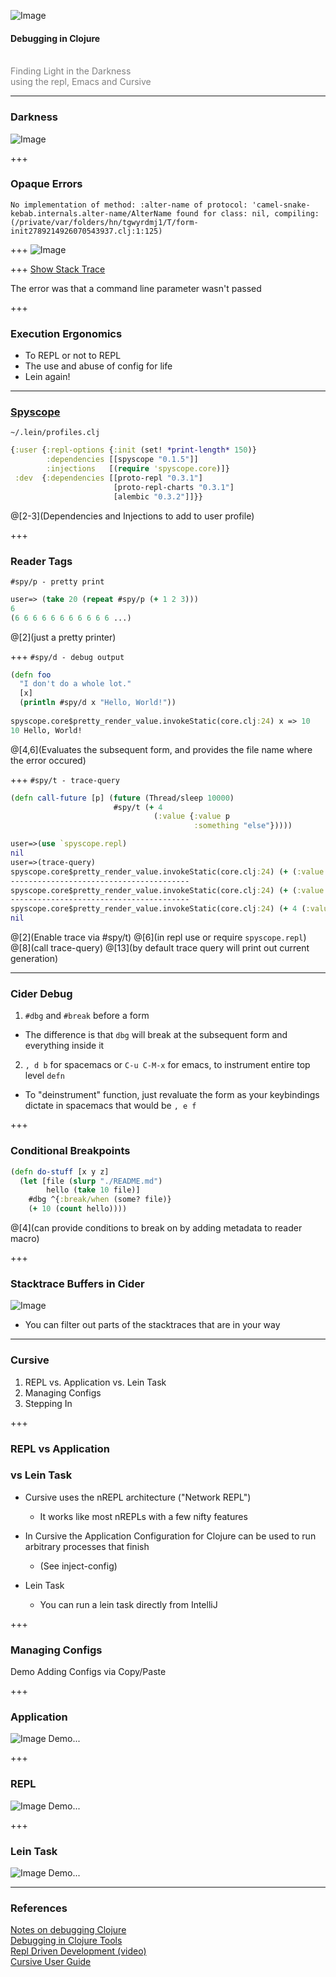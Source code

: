 ![Image](https://upload.wikimedia.org/wikipedia/commons/5/5d/Clojure_logo.svg)

#### Debugging in Clojure

<br>
<span style="color:gray">Finding Light in the Darkness</span>
<br>
<span style="color:gray">using the repl, Emacs and Cursive</span>

---
### Darkness
![Image](./assets/reddit.png)

+++
### Opaque Errors

`No implementation of method: :alter-name of protocol: 'camel-snake-kebab.internals.alter-name/AlterName found for class: nil, compiling:(/private/var/folders/hn/tgwyrdmj1/T/form-init2789214926070543937.clj:1:125)`

+++
![Image](./assets/stacktraces.png)

+++
[Show Stack Trace](https://outofsingularity.wordpress.com/2016/04/15/clojure-lein-run-and-obscure-error-messages/)

The error was that a command line parameter wasn't passed

+++
### Execution Ergonomics

- To REPL or not to REPL
- The use and abuse of config for life
- Lein again!

---
### [Spyscope](https://github.com/dgrnbrg/spyscope)
 `~/.lein/profiles.clj` 

```clojure
{:user {:repl-options {:init (set! *print-length* 150)}
        :dependencies [[spyscope "0.1.5"]]
        :injections   [(require 'spyscope.core)]}
 :dev  {:dependencies [[proto-repl "0.3.1"]
                       [proto-repl-charts "0.3.1"]
                       [alembic "0.3.2"]]}}
```

@[2-3](Dependencies and Injections to add to user profile)

+++
### Reader Tags

`#spy/p - pretty print`
```clojure
user=> (take 20 (repeat #spy/p (+ 1 2 3)))
6
(6 6 6 6 6 6 6 6 6 6 6 ...)
```
@[2](just a pretty printer)

+++
`#spy/d - debug output`
```clojure
(defn foo
  "I don't do a whole lot."
  [x]
  (println #spy/d x "Hello, World!"))
  
spyscope.core$pretty_render_value.invokeStatic(core.clj:24) x => 10
10 Hello, World!
 ```
 @[4,6](Evaluates the subsequent form, and provides the file name where the error occured)

+++
`#spy/t - trace-query`
```clojure
(defn call-future [p] (future (Thread/sleep 10000) 
                       #spy/t (+ 4 
                                (:value {:value p 
                                         :something "else"}))))

user=>(use `spyscope.repl)
nil
user=>(trace-query)
spyscope.core$pretty_render_value.invokeStatic(core.clj:24) (+ (:value {:value p, :something "else"})) => 100
----------------------------------------
spyscope.core$pretty_render_value.invokeStatic(core.clj:24) (+ (:value {:value p, :something "else"})) => 100
----------------------------------------
spyscope.core$pretty_render_value.invokeStatic(core.clj:24) (+ 4 (:value {:value p, :something "else"})) => 104
nil
```
@[2](Enable trace via #spy/t)
@[6](in repl use or require `spyscope.repl`)
@[8](call trace-query)
@[13](by default trace query will print out current generation)

---
### Cider Debug

1. `#dbg` and `#break` before a form
  - The difference is that `dbg` will break at the subsequent form and everything inside it

2. `, d b` for spacemacs or `C-u C-M-x` for emacs, to instrument entire top level `defn`
  - To "deinstrument" function, just revaluate the form as your keybindings dictate in spacemacs that would be `, e f`

+++
### Conditional Breakpoints

```clojure
(defn do-stuff [x y z]
  (let [file (slurp "./README.md")
        hello (take 10 file)]
    #dbg ^{:break/when (some? file)}
    (+ 10 (count hello))))
```
@[4](can provide conditions to break on by adding metadata to reader macro)

+++
### Stacktrace Buffers in Cider
![Image](./assets/cider-error.png)
- You can filter out parts of the stacktraces that are in your way

---
### Cursive
1. REPL vs. Application vs. Lein Task
2. Managing Configs
3. Stepping In 

+++
### REPL vs Application 
### vs Lein Task

- Cursive uses the nREPL architecture ("Network REPL")
  - It works like most nREPLs with a few nifty features

- In Cursive the Application Configuration for Clojure can be used to run arbitrary processes that finish
  - (See inject-config)

- Lein Task
  - You can run a lein task directly from IntelliJ

+++
### Managing Configs
Demo Adding Configs via Copy/Paste

+++
### Application
![Image](./assets/Application.png)
Demo...

+++
### REPL
![Image](./assets/REPL.png)
Demo...

+++
### Lein Task
![Image](./assets/lein.png)
Demo...

---
### References
[Notes on debugging Clojure](http://eli.thegreenplace.net/2017/notes-on-debugging-clojure-code/)
<br>
[Debugging in Clojure Tools](http://brownsofa.org/blog/2014/08/03/debugging-in-clojure-tools/)
<br>
[Repl Driven Development (video)](https://vimeo.com/223309989)
<br>
[Cursive User Guide](https://cursive-ide.com/userguide/)
 
